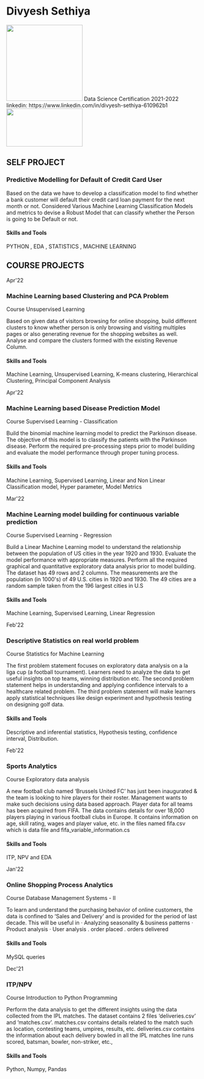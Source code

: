 # Divyesh Sethiya
<img src="https://user-images.githubusercontent.com/103837830/185735958-8fae0b13-49a1-4912-bf2c-bbe312d200d9.jpg" width="200" height="200" /> 
Data Science Certification 
2021-2022
linkedin: https://www.linkedin.com/in/divyesh-sethiya-610962b1
<img src="https://user-images.githubusercontent.com/103837830/185736086-2f394d1b-dcf9-42ed-b77c-33bd9b90d562.png" width="200" height="100" />

## SELF PROJECT
### Predictive Modelling for Default of Credit Card User 

Based on the data we have to develop a classification model to find whether a bank customer will default their credit card loan payment for the next month or not. Considered Various Machine Learning Classification Models and metrics to devise a Robust Model that can classify whether the Person is going to be Default or not.

#### Skills and Tools

PYTHON , EDA , STATISTICS , MACHINE LEARNING

## COURSE PROJECTS

Apr'22

### Machine Learning based Clustering and PCA Problem
Course Unsupervised Learning

Based on given data of visitors browsing for online shopping, build different clusters to know whether person is only browsing and visiting multiples pages or also generating revenue for the shopping websites as well. Analyse and compare the clusters formed with the existing Revenue Column.

#### Skills and Tools

Machine Learning, Unsupervised Learning, K-means clustering, Hierarchical Clustering, Principal Component Analysis

Apr'22

### Machine Learning based Disease Prediction Model
Course Supervised Learning - Classification

Build the binomial machine learning model to predict the Parkinson disease. The objective of this model is to classify the patients with the Parkinson disease. Perform the required pre-processing steps prior to model building and evaluate the model performance through proper tuning process.

#### Skills and Tools

Machine Learning, Supervised Learning, Linear and Non Linear Classification model, Hyper parameter, Model Metrics

Mar'22

### Machine Learning model building for continuous variable prediction
Course Supervised Learning - Regression

Build a Linear Machine Learning model to understand the relationship between the population of US cities in the year 1920 and 1930. Evaluate the model performance with appropriate measures. Perform all the required graphical and quantitative exploratory data analysis prior to model building. The dataset has 49 rows and 2 columns. The measurements are the population (in 1000's) of 49 U.S. cities in 1920 and 1930. The 49 cities are a random sample taken from the 196 largest cities in U.S

#### Skills and Tools

Machine Learning, Supervised Learning, Linear Regression

Feb'22

### Descriptive Statistics on real world problem
Course Statistics for Machine Learning

The first problem statement focuses on exploratory data analysis on a la liga cup (a football tournament). Learners need to analyze the data to get useful insights on top teams, winning distribution etc. The second problem statement helps in understanding and applying confidence intervals to a healthcare related problem. The third problem statement will make learners apply statistical techniques like design experiment and hypothesis testing on designing golf data.

#### Skills and Tools

Descriptive and inferential statistics, Hypothesis testing, confidence interval, Distribution.

Feb'22

### Sports Analytics
Course Exploratory data analysis

A new football club named ‘Brussels United FC’ has just been inaugurated & the team is looking to hire players for their roster. Management wants to make such decisions using data based approach. Player data for all teams has been acquired from FIFA. The data contains details for over 18,000 players playing in various football clubs in Europe. It contains information on age, skill rating, wages and player value, etc. in the files named fifa.csv which is data file and fifa_variable_information.cs

#### Skills and Tools

ITP, NPV and EDA

Jan'22

### Online Shopping Process Analytics
Course Database Management Systems - II

To learn and understand the purchasing behavior of online customers, the data is confined to ‘Sales and Delivery’ and is provided for the period of last decade. This will be useful in · Analyzing seasonality & business patterns · Product analysis · User analysis . order placed . orders delivered

#### Skills and Tools

MySQL queries

Dec'21

### ITP/NPV
Course Introduction to Python Programming

Perform the data analysis to get the different insights using the data collected from the IPL matches. The dataset contains 2 files ‘deliveries.csv’ and ‘matches.csv’. matches.csv contains details related to the match such as location, contesting teams, umpires, results, etc. deliveries.csv contains the information about each delivery bowled in all the IPL matches line runs scored, batsman, bowler, non-striker, etc.,

#### Skills and Tools

Python, Numpy, Pandas
